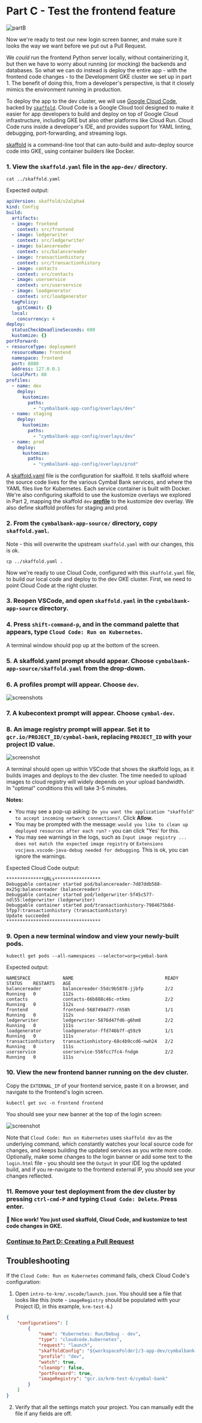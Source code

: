 
# Part C - Test the frontend feature 

![partB](screenshots/dev-test.jpg)

Now we're ready to test our new login screen banner, and make sure it looks the way we want before we put out a Pull Request.

We *could* run the frontend Python server locally, without containerizing it, but then we have to worry about running (or mocking) the backends and databases. So what we can do instead is deploy the entire app - with the frontend code changes - to the Development GKE cluster we set up in part 1. The benefit of doing this, from a developer's perspective, is that it closely mimics the environment running in production.

To deploy the app to the dev cluster, we will use [Google Cloud Code](https://cloud.google.com/code/docs/vscode/features), backed by [`skaffold`](https://skaffold.dev/docs/quickstart/). Cloud Code is a Google Cloud tool designed to make it easier for app developers to build and deploy on top of Google Cloud infrastructure, including GKE but also other platforms like Cloud Run. Cloud Code runs inside a developer's IDE, and provides support for YAML linting, debugging, port-forwarding, and streaming logs.  

[skaffold](https://skaffold.dev/docs/quickstart/) is a command-line tool that can auto-build and auto-deploy source code into GKE, using container builders like Docker. 

### 1. **View the `skaffold.yaml` file in the `app-dev/` directory**. 

```
cat ../skaffold.yaml 
```

Expected output: 

```YAML
apiVersion: skaffold/v2alpha4
kind: Config
build:
  artifacts:
  - image: frontend
    context: src/frontend
  - image: ledgerwriter
    context: src/ledgerwriter
  - image: balancereader
    context: src/balancereader
  - image: transactionhistory
    context: src/transactionhistory
  - image: contacts
    context: src/contacts
  - image: userservice
    context: src/userservice
  - image: loadgenerator
    context: src/loadgenerator
  tagPolicy:
    gitCommit: {}
  local: 
    concurrency: 4
deploy:
  statusCheckDeadlineSeconds: 600
  kustomize: {}
portForward:
- resourceType: deployment
  resourceName: frontend
  namespace: frontend
  port: 8080
  address: 127.0.0.1
  localPort: 80
profiles:
  - name: dev
    deploy: 
      kustomize: 
        paths:
          - "cymbalbank-app-config/overlays/dev"
  - name: staging
    deploy: 
      kustomize: 
        paths:
          - "cymbalbank-app-config/overlays/dev"
  - name: prod
    deploy: 
      kustomize: 
        paths:
          - "cymbalbank-app-config/overlays/prod"
```

A [skaffold.yaml](https://skaffold.dev/docs/references/yaml/) file is the configuration for skaffold. It tells skaffold where the source code lives for the various Cymbal Bank services, and where the YAML files live for Kubernetes. Each service container is built with Docker. We're also configuring skaffold to use the kustomize overlays we explored in Part 2, mapping the skaffold `dev` **[profile](https://skaffold.dev/docs/environment/profiles/)** to the kustomize dev overlay. We also define skaffold profiles for staging and prod.


###  2. **From the `cymbalbank-app-source/` directory, copy `skaffold.yaml`**. 

Note - this will overwrite the upstream `skaffold.yaml` with our changes, this is ok.

```
cp ../skaffold.yaml .
```

Now we're ready to use Cloud Code, configured with this `skaffold.yaml` file, to build our local code and deploy to the dev GKE cluster. First, we need to point Cloud Code at the right cluster. 

### 3. **Reopen VSCode, and open `skaffold.yaml` in the `cymbalbank-app-source` directory.** 

### 4. **Press `shift-command-p`**, and in the command palette that appears, type `Cloud Code: Run on Kubernetes`. 

A terminal window should pop up at the bottom of the screen. 

### 5. **A skaffold.yaml prompt should appear. Choose `cymbalbank-app-source/skaffold.yaml` from the drop-down.** 

### 6. **A profiles prompt will appear. Choose `dev`.** 

![screenshots](screenshots/cloud-code-profiles.png)

### 7. **A kubecontext prompt will appear. Choose `cymbal-dev`**. 

### 8. **An image registry prompt will appear. Set it to `gcr.io/PROJECT_ID/cymbal-bank`, replacing `PROJECT_ID` with your project ID value.** 

![screenshot](screenshots/cc-gcr.png)

A terminal should open up within VSCode that shows the skaffold logs, as it builds images and deploys to the dev cluster. The time needed to upload images to cloud registry will widely depends on your upload bandwidth.  
In "optimal" conditions this will take 3-5 minutes.  

**Notes:** 
- You may see a pop-up asking: `Do you want the application "skaffold" to accept incoming network connections?`. Click **Allow.**  
- You may be prompted with the message: `would you like to clean up deployed resources after each run?` - you can click "Yes' for this. 
- You may see warnings in the logs, such as `Input image registry ... does not match the expected image registry` or `Extensions vscjava.vscode-java-debug needed for debugging`. This is ok, you can ignore the warnings. 

Expected Cloud Code output: 

```
**************URLs*****************
Debuggable container started pod/balancereader-7d87ddb588-mx25g:balancereader (balancereader)
Debuggable container started pod/ledgerwriter-5f45c577-ndl55:ledgerwriter (ledgerwriter)
Debuggable container started pod/transactionhistory-7984675b8d-5fpp7:transactionhistory (transactionhistory)
Update succeeded
***********************************
```

### 9. **Open a new terminal window and view your newly-built pods**. 

```
kubectl get pods --all-namespaces --selector=org=cymbal-bank
```

Expected output: 

```
NAMESPACE            NAME                                  READY   STATUS    RESTARTS   AGE
balancereader        balancereader-55dc9b5878-jjbfp        2/2     Running   0          112s
contacts             contacts-66b888c46c-ntkms             2/2     Running   0          112s
frontend             frontend-5687494d77-rh58h             1/1     Running   0          112s
ledgerwriter         ledgerwriter-5876d47fd6-g6hm8         2/2     Running   0          111s
loadgenerator        loadgenerator-ffd746b7f-q59z9         1/1     Running   0          111s
transactionhistory   transactionhistory-68c4b9ccd6-nwh24   2/2     Running   0          111s
userservice          userservice-558fcc7fc4-fndgm          2/2     Running   0          111s
```

### 10.  View the new frontend banner running on the dev cluster.

Copy the `EXTERNAL_IP` of your frontend service, paste  it on a browser, and navigate to the frontend's login screen. 

```
kubectl get svc -n frontend frontend 
```

You should see your new banner at the top of the login screen: 

![screenshot](screenshots/login-banner.png)

Note that `Cloud Code: Run on Kubernetes` uses `skaffold dev` as the underlying command, which constantly watches your local source code for changes, and keeps building the updated services as you write more code. Optionally, make some changes to the login banner or add some text to the `login.html` file - you should see the `Output` in your IDE log the updated build, and if you re-navigate to the frontend external IP, you should see your changes reflected. 

### 11. Remove your test deployment from the dev cluster by pressing `ctrl-cmd-P` and typing `Cloud Code: Delete`. Press enter.  

**💫 Nice work! You just used skaffold, Cloud Code, and kustomize to test code changes in GKE.** 

### **[Continue to Part D: Creating a Pull Request](partD-ci-pr.md)**


## Troubleshooting 

If the `Cloud Code: Run on Kubernetes` command fails, check Cloud Code's configuration: 

1. Open `intro-to-krm/.vscode/launch.json`. You should see a file that looks like this (note - `imageRegistry` should be populated with your Project ID, in this example, `krm-test-6`.)

```JSON
{
    "configurations": [
        {
            "name": "Kubernetes: Run/Debug - dev",
            "type": "cloudcode.kubernetes",
            "request": "launch",
            "skaffoldConfig": "${workspaceFolder}/3-app-dev/cymbalbank-app-source/skaffold.yaml",
            "profile": "dev",
            "watch": true,
            "cleanUp": false,
            "portForward": true,
            "imageRegistry": "gcr.io/krm-test-6/cymbal-bank"
        }
    ]
}
```

2. Verify that all the settings match your project. You can manually edit the file if any fields are off. 